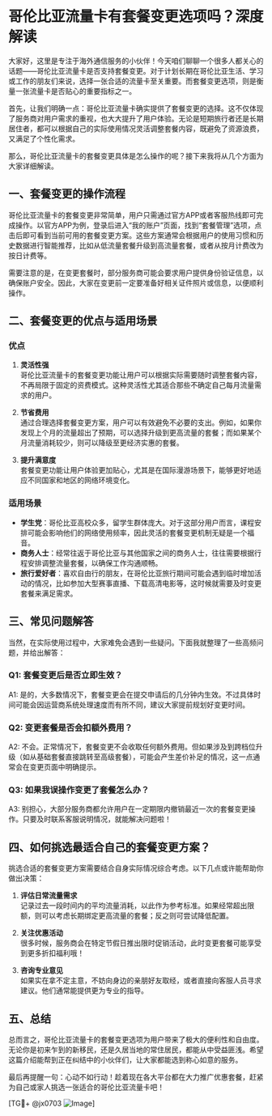 # 哥伦比亚流量卡有套餐变更选项吗？深度解读

大家好，这里是专注于海外通信服务的小伙伴！今天咱们聊聊一个很多人都关心的话题——哥伦比亚流量卡是否支持套餐变更。对于计划长期在哥伦比亚生活、学习或工作的朋友们来说，选择一张合适的流量卡至关重要。而套餐变更选项，则是衡量一张流量卡是否贴心的重要指标之一。

首先，让我们明确一点：哥伦比亚流量卡确实提供了套餐变更的选择。这不仅体现了服务商对用户需求的重视，也大大提升了用户体验。无论是短期旅行者还是长期居住者，都可以根据自己的实际使用情况灵活调整套餐内容，既避免了资源浪费，又满足了个性化需求。

那么，哥伦比亚流量卡的套餐变更具体是怎么操作的呢？接下来我将从几个方面为大家详细解读。

## 一、套餐变更的操作流程

哥伦比亚流量卡的套餐变更非常简单，用户只需通过官方APP或者客服热线即可完成操作。以官方APP为例，登录后进入“我的账户”页面，找到“套餐管理”选项，点击后即可看到当前可用的套餐变更方案。这些方案通常会根据用户的使用习惯和历史数据进行智能推荐，比如从低流量套餐升级到高流量套餐，或者从按月计费改为按日计费等。

需要注意的是，在变更套餐时，部分服务商可能会要求用户提供身份验证信息，以确保账户安全。因此，大家在变更前一定要准备好相关证件照片或信息，以便顺利操作。

## 二、套餐变更的优点与适用场景

### 优点

1. **灵活性强**  
   哥伦比亚流量卡的套餐变更功能让用户可以根据实际需要随时调整套餐内容，不再局限于固定的资费模式。这种灵活性尤其适合那些不确定自己每月流量需求的用户。

2. **节省费用**  
   通过合理选择套餐变更方案，用户可以有效避免不必要的支出。例如，如果你发现上个月的流量超出了预期，可以选择升级到更高流量的套餐；而如果某个月流量消耗较少，则可以降级至更经济实惠的套餐。

3. **提升满意度**  
   套餐变更功能让用户体验更加贴心，尤其是在国际漫游场景下，能够更好地适应不同国家和地区的网络环境变化。

### 适用场景

- **学生党**：哥伦比亚高校众多，留学生群体庞大。对于这部分用户而言，课程安排可能会影响他们的网络使用频率，因此灵活的套餐变更机制无疑是一个福音。
- **商务人士**：经常往返于哥伦比亚与其他国家之间的商务人士，往往需要根据行程安排调整流量套餐，以确保工作沟通顺畅。
- **旅行爱好者**：喜欢自由行的朋友，在哥伦比亚旅行期间可能会遇到临时增加活动的情况，比如参加大型赛事直播、下载高清电影等，这时候就需要及时变更套餐来满足需求。

## 三、常见问题解答

当然，在实际使用过程中，大家难免会遇到一些疑问。下面我就整理了一些高频问题，并给出解答：

### Q1: 套餐变更后是否立即生效？

A1: 是的，大多数情况下，套餐变更会在提交申请后的几分钟内生效。不过具体时间可能会因运营商系统处理速度而有所不同，建议大家提前规划好变更时间。

### Q2: 变更套餐是否会扣额外费用？

A2: 不会。正常情况下，套餐变更不会收取任何额外费用。但如果涉及到跨档位升级（如从基础套餐直接跳转至高级套餐），可能会产生差价补足的情况，这一点通常会在变更页面中明确提示。

### Q3: 如果我误操作变更了套餐怎么办？

A3: 别担心，大部分服务商都允许用户在一定期限内撤销最近一次的套餐变更操作。只要及时联系客服说明情况，就能解决问题啦！

## 四、如何挑选最适合自己的套餐变更方案？

挑选合适的套餐变更方案需要结合自身实际情况综合考虑。以下几点或许能帮助你做出决策：

1. **评估日常流量需求**  
   记录过去一段时间内的平均流量消耗，以此作为参考标准。如果经常超出限额，则可以考虑长期绑定更高流量的套餐；反之则可尝试降低配置。

2. **关注优惠活动**  
   很多时候，服务商会在特定节假日推出限时促销活动，此时变更套餐可能享受到更多折扣福利哦！

3. **咨询专业意见**  
   如果实在拿不定主意，不妨向身边的亲朋好友取经，或者直接向客服人员寻求建议。他们通常能提供更为专业的指导。

## 五、总结

总而言之，哥伦比亚流量卡的套餐变更选项为用户带来了极大的便利性和自由度。无论你是初来乍到的新移民，还是久居当地的常住居民，都能从中受益匪浅。希望这篇介绍能帮到正在纠结中的小伙伴们，让大家都能选到称心如意的服务。

最后再提醒一句：心动不如行动！趁着现在各大平台都在大力推广优惠套餐，赶紧为自己或家人挑选一张适合的哥伦比亚流量卡吧！

[TG💪+ @jx0703 ![Image](https://github.com/user-attachments/assets/dbca1d08-cadb-493c-b0ec-ad6f7a83f270)]